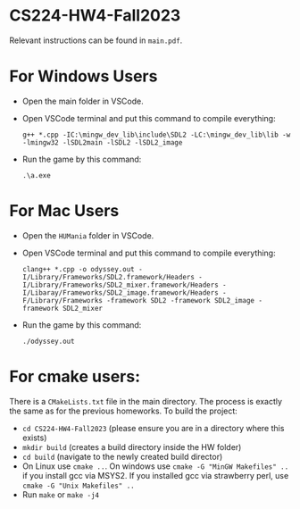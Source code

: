 # CS224-HW4-Fall2023
Relevant instructions can be found in `main.pdf`.

# For Windows Users
- Open the main folder in VSCode.
- Open VSCode terminal and put this command to compile everything:

	`g++ *.cpp -IC:\mingw_dev_lib\include\SDL2 -LC:\mingw_dev_lib\lib -w -lmingw32 -lSDL2main -lSDL2 -lSDL2_image`

- Run the game by this command:

	`.\a.exe`

# For Mac Users
- Open the `HUMania` folder in VSCode.
- Open VSCode terminal and put this command to compile everything:

	`clang++ *.cpp -o odyssey.out -I/Library/Frameworks/SDL2.framework/Headers -I/Library/Frameworks/SDL2_mixer.framework/Headers -		I/Libaray/Frameworks/SDL2_image.framework/Headers -F/Library/Frameworks -framework SDL2 -framework SDL2_image -framework SDL2_mixer`

- Run the game by this command:

	`./odyssey.out`

# For cmake users:
There is a `CMakeLists.txt` file in the main directory. The process is exactly the same as for the previous homeworks. To build the project:
- `cd CS224-HW4-Fall2023` (please ensure you are in a directory where this exists)
- `mkdir build` (creates a build directory inside the HW folder)
- `cd build` (navigate to the newly created build director)
- On Linux use `cmake ..`. On windows use `cmake -G "MinGW Makefiles" ..` if you install gcc via MSYS2. If you installed gcc via strawberry perl, use `cmake -G "Unix Makefiles" ..`
- Run `make` or `make -j4`
